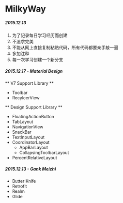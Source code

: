 # MilkyWay
##### 2015.12.13

1. 为了记录每日学习经历而创建
2. 不追求完美
3. 不能从网上直接复制粘贴代码，所有代码都要亲手敲一遍
4. 多加注释
5. 每一次学习创建一个新分支

##### 2015.12.17 - Material Design
** V7 Support Library **

* Toolbar
* RecylcerView

** Design Support Library **

* FloatingActionButton
* TabLayout
* NavigationView
* SnackBar
* TextInputLayout
* CoordinatorLayout
	* AppBarLayout
	* CollapsingToolbarLayout
* PercentRelativeLayout

##### 2015.12.13 - Gank Meizhi

* Butter Knife
* Retrofit
* Realm
* Glide


